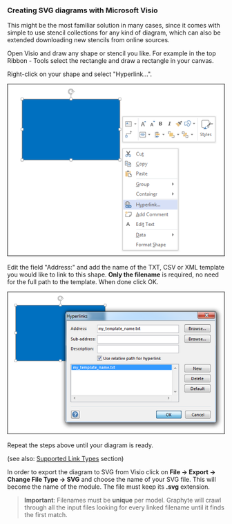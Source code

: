 ### Creating SVG diagrams with Microsoft Visio

This might be the most familiar solution in many cases, since it comes with simple to use stencil collections for any kind of diagram, which can also be extended downloading new stencils from online sources.

Open Visio and draw any shape or stencil you like. For example in the top Ribbon - Tools select the rectangle and draw a rectangle in your canvas.

Right-click on your shape and select "Hyperlink...".

![visio_1.png](img/visio_1.png)

Edit the field "Address:" and add the name of the TXT, CSV or XML template you would like to link to this shape. **Only the filename** is required, no need for the full path to the template. When done click OK.

![visio_2.png](img/visio_2.png)

Repeat the steps above until your diagram is ready.

(see also: [Supported Link Types](#Supported-Link-Types) section)

In order to export the diagram to SVG from Visio click on **File -> Export -> Change File Type -> SVG** and choose the name of your SVG file. This will become the name of the module. The file must keep its **.svg** extension.

> **Important**: Filenames must be **unique** per model. Graphyte will crawl through all the input files looking for every linked filename until it finds the first match.
